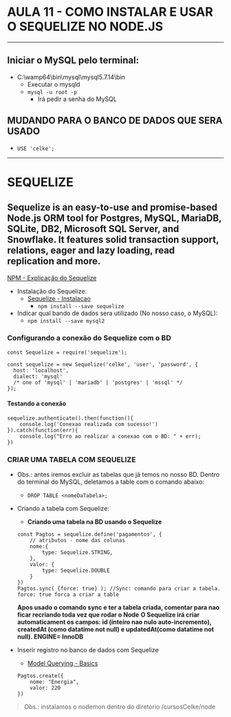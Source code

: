 # AULA 11 - COMO INSTALAR E USAR O SEQUELIZE NO NODE.JS

***
## Iniciar o MySQL pelo terminal:
* C:\wamp64\bin\mysql\mysql5.7.14\bin
    * Executar o mysqld
    * `mysql -u root -p`
        * Irá pedir a senha do MySQL

## MUDANDO PARA O BANCO DE DADOS QUE SERA USADO
* `USE 'celke';`
***

# SEQUELIZE
## Sequelize is an easy-to-use and promise-based Node.js ORM tool for Postgres, MySQL, MariaDB, SQLite, DB2, Microsoft SQL Server, and Snowflake. It features solid transaction support, relations, eager and lazy loading, read replication and more.
[NPM - Explicação do Sequelize](https://www.npmjs.com/package/sequelize)

* Instalação do Sequelize:
    * [Sequelize - Instalacao](https://sequelize.org/docs/v6/getting-started/)
        * `npm install --save sequelize`
* Indicar qual bando de dados sera utilizado (No nosso caso, o MySQL):
    * `npm install --save mysql2`

### Configurando a conexão do Sequelize com o BD
`const Sequelize = require('sequelize');`
```
const sequelize = new Sequelize('celke', 'user', 'password', {
  host: 'localhost',
  dialect: 'mysql'
  /* one of 'mysql' | 'mariadb' | 'postgres' | 'mssql' */
});
```
#### Testando a conexão
```
sequelize.authenticate().then(function(){
    console.log('Conexao realizada com sucesso!')
}).catch(function(err){
    console.log("Erro ao realizar a conexao com o BD: " + err);
})
```

### CRIAR UMA TABELA COM SEQUELIZE
* Obs.: antes iremos excluir as tabelas que já temos no nosso BD. Dentro do terminal do MySQL, deletamos a table com o comando abaixo:
    * `DROP TABLE <nomeDaTabela>;`

* Criando a tabela com Sequelize:
    * __Criando uma tabela na BD usando o Sequelize__
    ```
    const Pagtos = sequelize.define('pagamentos', {
        // atributos - nome das colunas
        nome:{
            type: Sequelize.STRING,
        },
        valor: {
            type: Sequelize.DOUBLE
        }
    })
    Pagtos.sync( {force: true} ); //Sync: comando para criar a tabela. force: true forca a criar a table
    ```
    **Apos usado o comando sync e ter a tabela criada, comentar para nao ficar recriando toda vez que rodar o Node**
    __O Sequelize irá criar automaticament os campos: id (inteiro nao nulo auto-incremento), createdAt (como datatime not null) e updatedAt(como datatime not null). ENGINE= InnoDB__


* Inserir registro no banco de dados com Sequelize
    * [Model Querying - Basics](https://sequelize.org/docs/v6/core-concepts/model-querying-basics/)
    ```
    Pagtos.create({
        nome: "Energia",
        valor: 220
    })
    ```



> Obs.: instalamos o nodemon dentro do diretorio /cursosCelke/node